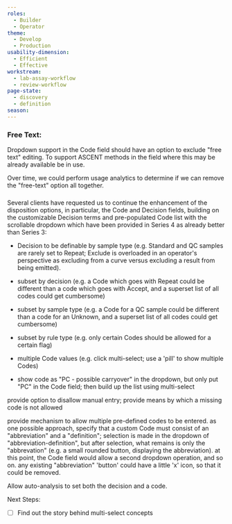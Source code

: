 ```yaml
---
roles:
  - Builder
  - Operator
theme:
  - Develop
  - Production
usability-dimension:
  - Efficient
  - Effective
workstream:
  - lab-assay-workflow
  - review-workflow
page-state:
  - discovery
  - definition
season:
---
```


### Free Text:
Dropdown support in the Code field should have an option to exclude "free text" editing. To support ASCENT methods in the field where this may be already available be in use. 

Over time, we could perform usage analytics to determine if we can remove the "free-text" option all together.

### 
Several clients have requested us to continue the enhancement of the disposition options, in particular, the Code and Decision fields, building on the customizable Decision terms and pre-populated Code list with the scrollable dropdown which have been provided in Series 4 as already better than Series 3:

- Decision to be definable by sample type (e.g. Standard and QC samples are rarely set to Repeat; Exclude is overloaded in an operator's perspective as excluding from a curve versus excluding a result from being emitted).
    
- subset by decision (e.g. a Code which goes with Repeat could be different than a code which goes with Accept, and a superset list of all codes could get cumbersome)
    
- subset by sample type (e.g. a Code for a QC sample could be different than a code for an Unknown, and a superset list of all codes could get cumbersome)
    
- subset by rule type (e.g. only certain Codes should be allowed for a certain flag)
    
- multiple Code values (e.g. click multi-select; use a 'pill' to show multiple Codes)
    
- show code as "PC - possible carryover" in the dropdown, but only put "PC" in the Code field; then build up the list using multi-select
    

provide option to disallow manual entry; provide means by which a missing code is not allowed

provide mechanism to allow multiple pre-defined codes to be entered. as one possible approach, specify that a custom Code must consist of an "abbreviation" and a "definition"; selection is made in the dropdown of "abbreviation-definition", but after selection, what remains is only the "abbrevation" (e.g. a small rounded button, displaying the abbreviation). at this point, the Code field would allow a second dropdown operation, and so on. any existing "abbreviation" 'button' could have a little 'x' icon, so that it could be removed.

Allow auto-analysis to set both the decision and a code.


Next Steps:
* [ ] Find out the story behind multi-select concepts